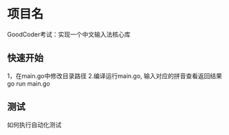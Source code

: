 # 项目名
GoodCoder考试：实现一个中文输入法核心库

## 快速开始
1，在main.go中修改目录路径
2.编译运行main.go, 输入对应的拼音查看返回结果
go run main.go

## 测试
如何执行自动化测试
